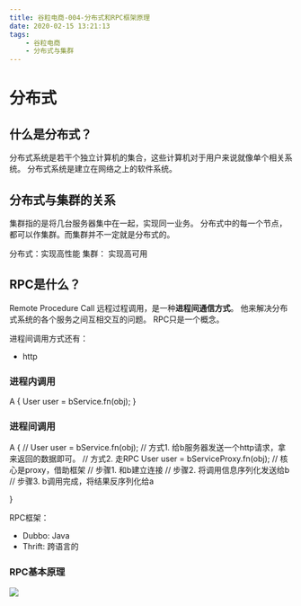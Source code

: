 ```yaml
---
title: 谷粒电商-004-分布式和RPC框架原理
date: 2020-02-15 13:21:13
tags:
    - 谷粒电商
    - 分布式与集群
---
```


# 分布式
## 什么是分布式？
分布式系统是若干个独立计算机的集合，这些计算机对于用户来说就像单个相关系统。
分布式系统是建立在网络之上的软件系统。

## 分布式与集群的关系
集群指的是将几台服务器集中在一起，实现同一业务。
分布式中的每一个节点，都可以作集群。而集群并不一定就是分布式的。

分布式：实现高性能
集群：  实现高可用

## RPC是什么？
Remote Procedure Call 远程过程调用，是一种**进程间通信方式**。
他来解决分布式系统的各个服务之间互相交互的问题。
RPC只是一个概念。

进程间调用方式还有：
- http

### 进程内调用
A {
    User user = bService.fn(obj);
}

### 进程间调用
A {
    // User user = bService.fn(obj);
    // 方式1. 给b服务器发送一个http请求，拿来返回的数据即可。
    // 方式2. 走RPC
    User user = bServiceProxy.fn(obj); // 核心是proxy，借助框架
    // 步骤1. 和b建立连接
    // 步骤2. 将调用信息序列化发送给b
    // 步骤3. b调用完成，将结果反序列化给a

}

RPC框架：
- Dubbo: Java
- Thrift: 跨语言的

### RPC基本原理
![](/images/谷粒电商/RPC原理图.png)



